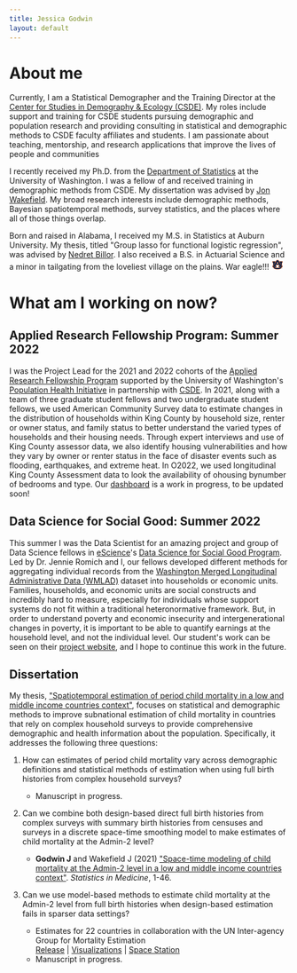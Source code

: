 ```yaml
---
title: Jessica Godwin
layout: default
---
```


# About me
Currently, I am a Statistical Demographer and the Training Director at the [Center for Studies in Demography & Ecology (CSDE)](https://csde.washington.edu/). My roles include support and training for CSDE students pursuing demographic and population research and providing consulting in statistical and demographic methods to CSDE faculty affiliates and students.  I am passionate about teaching, mentorship, and research applications that improve the lives of people and communities

I recently received my Ph.D. from the [Department of Statistics](https://stat.uw.edu/) at the University of Washington. I was a fellow of and received training in demographic methods from CSDE. My dissertation was advised by [Jon Wakefield](https://faculty.washington.edu/jonno/). My broad research interests include demographic methods, Bayesian spatiotemporal methods, survey statistics, and the places where all of those things overlap.

Born and raised in Alabama, I received my M.S. in Statistics at Auburn University. My thesis, titled "Group lasso for functional logistic regression", was advised by [Nedret Billor](http://webhome.auburn.edu/~billone/). I also received a B.S. in Actuarial Science and a minor in tailgating from the loveliest village on the plains. War eagle!!!  <img src="./AU.jpg" width="22">

# What am I working on now?

## Applied Research Fellowship Program: Summer 2022

I was the Project Lead for the 2021 and 2022 cohorts of the [Applied Research Fellowship Program](https://www.washington.edu/populationhealth/education-and-training/applied-research-fellowship/) supported by the University of Washington's [Population Health Initiative](https://www.washington.edu/populationhealth/) in partnership with [CSDE](https://csde.washington.edu/). In 2021, along with a team of three graduate student fellows and two undergraduate student fellows, we used American Community Survey data to estimate changes in the distribution of households within King County by household size, renter or owner status, and family status to better understand the varied types of households and their housing needs. Through expert interviews and use of King County assessor data, we also identify housing vulnerabilities and how they vary by owner or renter status in the face of disaster events such as flooding, earthquakes, and extreme heat. In O2022, we used longitudinal King County Assessment data to look the availability of ohousing bynumber of bedrooms and type. Our [dashboard](https://rsc.csde.washington.edu/kc-population-and-households/) is a work in progress, to be updated soon!

## Data Science for Social Good: Summer 2022

This summer I was the Data Scientist for an amazing project and group of Data Science fellows in [eScience](https://escience.washington.edu/)'s [Data Science for Social Good Program](https://escience.washington.edu/2022-data-science-for-social-good-projects/). Led by Dr. Jennie Romich and I, our fellows developed different methods for aggregating individual records from the [Washington Merged Longitudinal Administrative Data (WMLAD)](https://wmlad.github.io/) dataset into households or economic units. Families, households, and economic units are social constructs and incredibly hard to measure, especially for individuals whose support systems do not fit within a traditional heteronormative framework. But, in order to understand poverty and economic insecurity and intergenerational changes in poverty, it is important to be able to quantify earnings at the household level, and not the individual level. Our student's work can be seen on their [project website](https://uwescience.github.io/DSSG2022-Tracking-Poverty/), and I hope to continue this work in the future.

## Dissertation

My thesis, ["Spatiotemporal estimation of period child mortality in a low and middle income countries context"](https://drive.google.com/file/d/1-QrUfMIBQ60xM0Mt7ZLowMSjdQsXKH97/view?usp=sharing), focuses on statistical and demographic methods to improve subnational estimation of child mortality in countries that rely on complex household surveys to provide comprehensive demographic and health information about the population.  Specifically, it addresses the following three questions:

1. How can estimates of period child mortality vary across demographic definitions and statistical methods of estimation when using full birth histories from complex household surveys?
   - Manuscript in progress.
2. Can we combine both design-based direct full birth histories from complex surveys with summary birth histories from censuses and surveys in a discrete space-time smoothing model to make estimates of child mortality at the Admin-2 level?  

    -  **Godwin J** and Wakefield J (2021) ["Space-time modeling of child mortality at the Admin-2 level in a low and middle income countries context"](https://doi.org/10.1002/sim.8854). *Statistics in Medicine*, 1-46.
3. Can we use model-based methods to estimate child mortality at the Admin-2 level from full birth histories when design-based estimation fails in sparser data settings?  
  
    - Estimates for 22 countries in collaboration with the UN Inter-agency Group for Mortality Estimation  
      [Release](https://data.unicef.org/resources/subnational-under-five-mortality-estimates-1990-2019/) | [Visualizations](https://childmortality.org/data) | [Space Station](https://faculty.washington.edu/jonno/space-station.html)
    - Manuscript in progress.

